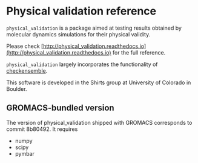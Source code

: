 Physical validation reference
=============================

`physical_validation` is a package aimed at testing results obtained
by molecular dynamics simulations for their physical validity.

Please check [http://physical_validation.readthedocs.io](http://physical_validation.readthedocs.io)
for the full reference.

`physical_validation` largely incorporates the functionality of
[checkensemble](https://github.com/shirtsgroup/checkensemble).

This software is developed in the Shirts group at University of 
Colorado in Boulder.

GROMACS-bundled version
-----------------------
The version of physical_validation shipped with GROMACS 
corresponds to commit 8b80492.
It requires
* numpy
* scipy
* pymbar
